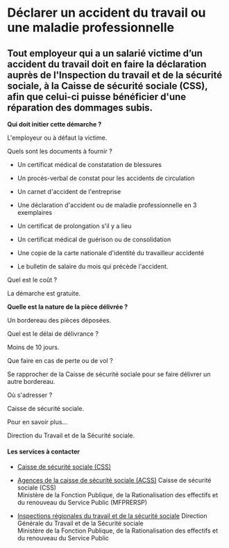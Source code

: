 # Déclarer un accident du travail ou une maladie professionnelle

Tout employeur qui a un salarié victime d’un accident du travail doit en faire la déclaration auprès de l'Inspection du travail et de la sécurité sociale, à la Caisse de sécurité sociale (CSS), afin que celui-ci puisse bénéficier d'une réparation des dommages subis.
--------------------------------------------------------------------------------------------------------------------------------------------------------------------------------------------------------------------------------------------------------------------------

**Qui doit initier cette démarche ?**

L'employeur ou à défaut la victime.  

Quels sont les documents à fournir ?

*   Un certificat médical de constatation de blessures

*   Un procès-verbal de constat pour les accidents de circulation

*   Un carnet d'accident de l'entreprise

*   Une déclaration d'accident ou de maladie professionnelle en 3 exemplaires

*   Un certificat de prolongation s'il y a lieu

*   Un certificat médical de guérison ou de consolidation

*   Une copie de la carte nationale d'identité du travailleur accidenté

*   Le bulletin de salaire du mois qui précède l'accident.

Quel est le coût ?

La démarche est gratuite.

**Quelle est la nature de la pièce délivrée ?**

Un bordereau des pièces déposées.

Quel est le délai de délivrance ?

Moins de 10 jours.

Que faire en cas de perte ou de vol ?

Se rapprocher de la Caisse de sécurité sociale pour se faire délivrer un autre bordereau.

Où s'adresser ?

Caisse de sécurité sociale.

Pour en savoir plus...

Direction du Travail et de la Sécurité sociale.

#### Les services à contacter

*   [Caisse de sécurité sociale (CSS)](../../../services/caisse-de-securite-sociale-css.md)
*   [Agences de la caisse de sécurité sociale (ACSS)](../../../services/agences-de-la-caisse-de-securite-sociale-acss.md) Caisse de sécurité sociale (CSS)  
    Ministère de la Fonction Publique, de la Rationalisation des effectifs et du renouveau du Service Public (MFPRERSP)  
    
*   [Inspections régionales du travail et de la sécurité sociale](../../../services/inspections-regionales-du-travail-et-de-la-securite-sociale.md) Direction Générale du Travail et de la Sécurité sociale  
    Ministère de la Fonction Publique, de la Rationalisation des effectifs et du renouveau du Service Public